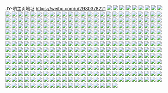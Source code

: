 JY-哟主页地址 https://weibo.com/u/2980378221 
![](https://wx4.sinaimg.cn/mw2000/b1a4f66dgy1h7hq5qtmgmj22801o07wi.jpg) 
![](https://wx4.sinaimg.cn/mw2000/b1a4f66dgy1h7hq5t4rdnj22801o04qq.jpg) 
![](https://wx4.sinaimg.cn/mw2000/b1a4f66dgy1h7hq5rllcxj22c01r0npd.jpg) 
![](https://wx4.sinaimg.cn/mw2000/b1a4f66dgy1h7hq5vvugvj22801o01ky.jpg) 
![](https://wx4.sinaimg.cn/mw2000/b1a4f66dgy1h7hq5uj48tj22801o0x6p.jpg) 
![](https://wx4.sinaimg.cn/mw2000/b1a4f66dgy1h6ryl31g5zj23401r0kjo.jpg) 
![](https://wx4.sinaimg.cn/mw2000/b1a4f66dgy1h6ryl4znovj23401r01l1.jpg) 
![](https://wx4.sinaimg.cn/mw2000/b1a4f66dgy1h6ryl0ne9lj23401r0u0y.jpg) 
![](https://wx4.sinaimg.cn/mw2000/b1a4f66dgy1h6rykynkfcj22801o0qv7.jpg) 
![](https://wx4.sinaimg.cn/mw2000/b1a4f66dgy1h6ryl7mg79j21xw1gfb2a.jpg) 
![](https://wx4.sinaimg.cn/mw2000/b1a4f66dgy1h6ryl5uxgcj23401r0b29.jpg) 
![](https://wx4.sinaimg.cn/mw2000/b1a4f66dgy1h4yevhpg2cj22342s74qr.jpg) 
![](https://wx4.sinaimg.cn/mw2000/b1a4f66dgy1h4yevjxg1fj22c0340hdx.jpg) 
![](https://wx4.sinaimg.cn/mw2000/b1a4f66dgy1h4yevll9irj22592v1b2b.jpg) 
![](https://wx4.sinaimg.cn/mw2000/b1a4f66dgy1h4yevmv1pzj22c02c0x6q.jpg) 
![](https://wx4.sinaimg.cn/mw2000/b1a4f66dgy1h4yevove45j22c02c0npf.jpg) 
![](https://wx4.sinaimg.cn/mw2000/b1a4f66dgy1h4yexdg96aj22c02c01kz.jpg) 
![](https://wx4.sinaimg.cn/mw2000/b1a4f66dgy1h4yew01x7oj22c0340qv8.jpg) 
![](https://wx4.sinaimg.cn/mw2000/b1a4f66dgy1h4yew2u94rj22c0340x6s.jpg) 
![](https://wx4.sinaimg.cn/mw2000/b1a4f66dgy1h4yevgar9cj22c0340x6s.jpg) 
![](https://wx4.sinaimg.cn/mw2000/b1a4f66dgy1h46tg9f44ij22c0340e84.jpg) 
![](https://wx4.sinaimg.cn/mw2000/b1a4f66dgy1h46tge9hrtj21r61r6qlb.jpg) 
![](https://wx4.sinaimg.cn/mw2000/b1a4f66dgy1h46tggqw2gj229131y7wj.jpg) 
![](https://wx4.sinaimg.cn/mw2000/b1a4f66dgy1h46tg5gde1j22bk3404qr.jpg) 
![](https://wx4.sinaimg.cn/mw2000/b1a4f66dgy1h46tg3k7zuj22c02c0b2b.jpg) 
![](https://wx4.sinaimg.cn/mw2000/b1a4f66dgy1h46tg77st1j22c0340hdv.jpg) 
![](https://wx4.sinaimg.cn/mw2000/b1a4f66dgy1h46tgavc4oj22c02c07wj.jpg) 
![](https://wx4.sinaimg.cn/mw2000/b1a4f66dgy1h46x6v24lfj22c02c0qv7.jpg) 
![](https://wx4.sinaimg.cn/mw2000/b1a4f66dgy1h32akxdy62j21o01o0kjl.jpg) 
![](https://wx4.sinaimg.cn/mw2000/b1a4f66dgy1h329xuw9p7j22c02c01kx.jpg) 
![](https://wx4.sinaimg.cn/mw2000/b1a4f66dgy1h329xtnpbej22c02c07wh.jpg) 
![](https://wx4.sinaimg.cn/mw2000/b1a4f66dgy1h329xw8xsjj20sg0sg7k0.jpg) 
![](https://wx4.sinaimg.cn/mw2000/b1a4f66dgy1h32avi1cf9j22c02c0b2a.jpg) 
![](https://wx4.sinaimg.cn/mw2000/b1a4f66dgy1h329xxjcmej22c02c0b29.jpg) 
![](https://wx4.sinaimg.cn/mw2000/b1a4f66dgy1h329xqzusej21nm1nmkjl.jpg) 
![](https://wx4.sinaimg.cn/mw2000/b1a4f66dgy1h32al7xitqj22c02c0b29.jpg) 
![](https://wx4.sinaimg.cn/mw2000/b1a4f66dgy1h0yvxhtwppj21ln24vb29.jpg) 
![](https://wx4.sinaimg.cn/mw2000/b1a4f66dgy1h0yvxkq728j21m225fb29.jpg) 
![](https://wx4.sinaimg.cn/mw2000/b1a4f66dgy1h0yvxfoq98j21o0280hdt.jpg) 
![](https://wx4.sinaimg.cn/mw2000/b1a4f66dgy1h0yvxo5d16j21o0280kjl.jpg) 
![](https://wx4.sinaimg.cn/mw2000/b1a4f66dgy1gyvnpn9r2tj22c02c07wi.jpg) 
![](https://wx4.sinaimg.cn/mw2000/b1a4f66dgy1gyvnpyerrrj22c02c0hdu.jpg) 
![](https://wx4.sinaimg.cn/mw2000/b1a4f66dgy1gyvnpqctxhj22c02c07wi.jpg) 
![](https://wx4.sinaimg.cn/mw2000/b1a4f66dgy1gyvnpgt74jj226b2wenpe.jpg) 
![](https://wx4.sinaimg.cn/mw2000/b1a4f66dgy1gyvnpu7ypij228y28yx6q.jpg) 
![](https://wx4.sinaimg.cn/mw2000/b1a4f66dgy1gyvnq0pe5lj221j21je81.jpg) 
![](https://wx4.sinaimg.cn/mw2000/b1a4f66dgy1gyvnpdne7vj22c0340x6r.jpg) 
![](https://wx4.sinaimg.cn/mw2000/b1a4f66dgy1gyvnpj0pvzj22c02c0b29.jpg) 
![](https://wx4.sinaimg.cn/mw2000/b1a4f66dgy1gyvnp5yq6yj22c0340kjn.jpg) 
![](https://wx4.sinaimg.cn/mw2000/b1a4f66dgy1gxov7pmzwbj23402c0b2a.jpg) 
![](https://wx4.sinaimg.cn/mw2000/b1a4f66dgy1gxok6p0xvqj2251251qv6.jpg) 
![](https://wx4.sinaimg.cn/mw2000/b1a4f66dgy1gxov7rlfovj23402c07wi.jpg) 
![](https://wx4.sinaimg.cn/mw2000/b1a4f66dgy1gxok6smpuij21080r6n99.jpg) 
![](https://wx4.sinaimg.cn/mw2000/b1a4f66dgy1gxov8cyh2wj22ds1sc7wj.jpg) 
![](https://wx4.sinaimg.cn/mw2000/b1a4f66dgy1gxok6jvmfzj23402c07wi.jpg) 
![](https://wx4.sinaimg.cn/mw2000/b1a4f66dgy1gxov8o7ldfj23402c0npg.jpg) 
![](https://wx4.sinaimg.cn/mw2000/b1a4f66dgy1gxov8gr2faj21o0280x6p.jpg) 
![](https://wx4.sinaimg.cn/mw2000/b1a4f66dgy1gxov8l9v4lj23402c0hdw.jpg) 
![](https://wx4.sinaimg.cn/mw2000/b1a4f66dgy1gvzf5nvs07j22c02c01kz.jpg) 
![](https://wx4.sinaimg.cn/mw2000/b1a4f66dgy1gvz8tisrp6j22c0340npe.jpg) 
![](https://wx4.sinaimg.cn/mw2000/b1a4f66dgy1gvzf152pwfj21vb1vab29.jpg) 
![](https://wx4.sinaimg.cn/mw2000/b1a4f66dgy1gvz8kei8r6j22c02c0e2q.jpg) 
![](https://wx4.sinaimg.cn/mw2000/b1a4f66dgy1gvz8kp4grpj22c02c04qr.jpg) 
![](https://wx4.sinaimg.cn/mw2000/b1a4f66dgy1gvyt6z1q8yj20u00u0td5.jpg) 
![](https://wx4.sinaimg.cn/mw2000/b1a4f66dgy1gvz8liirzhj22c02c04qq.jpg) 
![](https://wx4.sinaimg.cn/mw2000/b1a4f66dgy1gvz8l4mr2ij22222rlkjl.jpg) 
![](https://wx4.sinaimg.cn/mw2000/b1a4f66dgy1gvz8uk1vz4j21y11y1b29.jpg) 
![](https://wx4.sinaimg.cn/mw2000/b1a4f66dgy1gvz8kst9y7j21wn2jj1ky.jpg) 
![](https://wx4.sinaimg.cn/mw2000/b1a4f66dgy1gvz8kxyfhqj21w51w5b2a.jpg) 
![](https://wx4.sinaimg.cn/mw2000/b1a4f66dgy1gvz8siwil5j22c02c0x6p.jpg) 
![](https://wx4.sinaimg.cn/mw2000/b1a4f66dgy1gwgui7mb49j2140140k19.jpg) 
![](https://wx4.sinaimg.cn/mw2000/b1a4f66dgy1gvsp29o1c9j20u00u0tgv.jpg) 
![](https://wx4.sinaimg.cn/mw2000/b1a4f66dgy1gwgui4rlf5j2140140gtz.jpg) 
![](https://wx4.sinaimg.cn/mw2000/b1a4f66dgy1gvsp28d3dfj21400u0aml.jpg) 
![](https://wx4.sinaimg.cn/mw2000/b1a4f66dgy1gvsp2bqgryj21400u0tei.jpg) 
![](https://wx4.sinaimg.cn/mw2000/b1a4f66dgy1gwgui5uuogj23402c01ky.jpg) 
![](https://wx4.sinaimg.cn/mw2000/b1a4f66dgy1gvsp2auiq9j20u00u0grp.jpg) 
![](https://wx4.sinaimg.cn/mw2000/b1a4f66dgy1gwgui702doj2140140alm.jpg) 
![](https://wx4.sinaimg.cn/mw2000/b1a4f66dgy1gvsp2bbmjhj21400u078y.jpg) 
![](https://wx4.sinaimg.cn/mw2000/003fHmwtgy1guw4o2ga83j61o01o01kx02.jpg) 
![](https://wx4.sinaimg.cn/mw2000/003fHmwtgy1guvnzc2q1wj61o01o0qqb02.jpg) 
![](https://wx4.sinaimg.cn/mw2000/003fHmwtgy1guw4o3memkj61ng1ng1g102.jpg) 
![](https://wx4.sinaimg.cn/mw2000/003fHmwtgy1gussluljepj62c02c04qq02.jpg) 
![](https://wx4.sinaimg.cn/mw2000/b1a4f66dgy1gwgug861n8j20w51g5h2o.jpg) 
![](https://wx4.sinaimg.cn/mw2000/003fHmwtgy1gussm9tz20j60u00u0qb002.jpg) 
![](https://wx4.sinaimg.cn/mw2000/003fHmwtgy1gussnatumhj62yr282kjm02.jpg) 
![](https://wx4.sinaimg.cn/mw2000/003fHmwtgy1gussn7mrcdj62c02c0u0z02.jpg) 
![](https://wx4.sinaimg.cn/mw2000/003fHmwtgy1gussndiuhkj63402c01kx02.jpg) 
![](https://wx4.sinaimg.cn/mw2000/003fHmwtgy1gussmpwtd0j62802801kz02.jpg) 
![](https://wx4.sinaimg.cn/mw2000/003fHmwtgy1gussnl5dbuj618g17e7wh02.jpg) 
![](https://wx4.sinaimg.cn/mw2000/003fHmwtgy1gussm8w0t3j627s27sb2b02.jpg) 
![](https://wx4.sinaimg.cn/mw2000/003fHmwtgy1gu7ettk620j60u00u0gx602.jpg) 
![](https://wx4.sinaimg.cn/mw2000/003fHmwtgy1gu7elwei36j63402bz4qs02.jpg) 
![](https://wx4.sinaimg.cn/mw2000/003fHmwtgy1gu7emhqxuxj6340340npe02.jpg) 
![](https://wx4.sinaimg.cn/mw2000/003fHmwtgy1gu7em1c7bkj61gi1xub2902.jpg) 
![](https://wx4.sinaimg.cn/mw2000/003fHmwtgy1gu7em9h1lrj6340340b2e02.jpg) 
![](https://wx4.sinaimg.cn/mw2000/003fHmwtgy1gu7em36ku0j619q1ot1jp02.jpg) 
![](https://wx4.sinaimg.cn/mw2000/003fHmwtgy1gu7eme9pwmj6340340hdx02.jpg) 
![](https://wx4.sinaimg.cn/mw2000/003fHmwtgy1gu7em4l1j0j62c02c0kjm02.jpg) 
![](https://wx4.sinaimg.cn/mw2000/003fHmwtgy1gu7elzdb16j629h29hnpe02.jpg) 
![](https://wx4.sinaimg.cn/mw2000/003fHmwtgy1gtovt6np3aj61o0280e8102.jpg) 
![](https://wx4.sinaimg.cn/mw2000/003fHmwtgy1gtovt8cln2j61bq1rnx1k02.jpg) 
![](https://wx4.sinaimg.cn/mw2000/003fHmwtgy1gtovt9vh05j61f21w3ayl02.jpg) 
![](https://wx4.sinaimg.cn/mw2000/b1a4f66dgy1gsulbtsn3zj20u0140gst.jpg) 
![](https://wx4.sinaimg.cn/mw2000/b1a4f66dgy1grz70untwcj21pe1peka7.jpg) 
![](https://wx4.sinaimg.cn/mw2000/b1a4f66dgy1grz70vy0nvj21pe1pe1c6.jpg) 
![](https://wx4.sinaimg.cn/mw2000/b1a4f66dgy1grz70v95d7j21sb1sbkao.jpg) 
![](https://wx4.sinaimg.cn/mw2000/b1a4f66dgy1grchts37w4j233y1qz4qp.jpg) 
![](https://wx4.sinaimg.cn/mw2000/b1a4f66dgy1grchsw14iqj233y1qz13v.jpg) 
![](https://wx4.sinaimg.cn/mw2000/b1a4f66dgy1grchsvmgl3j215o0ng49e.jpg) 
![](https://wx4.sinaimg.cn/mw2000/b1a4f66dgy1grchytto4uj233v1qx7el.jpg) 
![](https://wx4.sinaimg.cn/mw2000/b1a4f66dgy1grchi9zie7j21sc2dsh61.jpg) 
![](https://wx4.sinaimg.cn/mw2000/b1a4f66dgy1grchsv8t3tj21a20px7fq.jpg) 
![](https://wx4.sinaimg.cn/mw2000/b1a4f66dgy1gpw4dnshroj22bf3387wj.jpg) 
![](https://wx4.sinaimg.cn/mw2000/b1a4f66dgy1gpw4df496yj20ot0x3gwr.jpg) 
![](https://wx4.sinaimg.cn/mw2000/b1a4f66dgy1gpw4dpw1ksj22c0340npf.jpg) 
![](https://wx4.sinaimg.cn/mw2000/b1a4f66dgy1gpw4dhccnnj22c0340qv6.jpg) 
![](https://wx4.sinaimg.cn/mw2000/b1a4f66dgy1gpw4djie5xj23402c0e83.jpg) 
![](https://wx4.sinaimg.cn/mw2000/b1a4f66dgy1gpw4duv9nnj22c03401kz.jpg) 
![](https://wx4.sinaimg.cn/mw2000/b1a4f66dgy1gpw4qyrsl0j21wl1wlwwc.jpg) 
![](https://wx4.sinaimg.cn/mw2000/b1a4f66dgy1gpw4dear7uj22c0340hdu.jpg) 
![](https://wx4.sinaimg.cn/mw2000/b1a4f66dgy1gpw4qziedgj21pr1prwts.jpg) 
![](https://wx4.sinaimg.cn/mw2000/b1a4f66dgy1gpw4dliq7bj22br33ob2b.jpg) 
![](https://wx4.sinaimg.cn/mw2000/b1a4f66dgy1gpw4nvzpdwj20wj17dqht.jpg) 
![](https://wx4.sinaimg.cn/mw2000/b1a4f66dgy1gpw4orduldj22c0340hdv.jpg) 
![](https://wx4.sinaimg.cn/mw2000/b1a4f66dgy1gp8s5ot6xbj216o1kwx6q.jpg) 
![](https://wx4.sinaimg.cn/mw2000/b1a4f66dgy1gp8s5ym065j23402c07wt.jpg) 
![](https://wx4.sinaimg.cn/mw2000/b1a4f66dgy1gp8s5pthc1j216o1kwu0y.jpg) 
![](https://wx4.sinaimg.cn/mw2000/003fHmwtgy1guw4uypctbj61400u0q9l02.jpg) 
![](https://wx4.sinaimg.cn/mw2000/b1a4f66dgy1gp8s61hntaj22c0340qve.jpg) 
![](https://wx4.sinaimg.cn/mw2000/003fHmwtgy1guw4swu65ej63402c07wk02.jpg) 
![](https://wx4.sinaimg.cn/mw2000/b1a4f66dgy1gp8s5rwqxmj22801o0e87.jpg) 
![](https://wx4.sinaimg.cn/mw2000/003fHmwtgy1guw4stt4c7j63402c0u0z02.jpg) 
![](https://wx4.sinaimg.cn/mw2000/b1a4f66dgy1gp8s5ngdd0j22801o0hdz.jpg) 
![](https://wx4.sinaimg.cn/mw2000/b1a4f66dgy1glr6205rqhj20u0140qhx.jpg) 
![](https://wx4.sinaimg.cn/mw2000/b1a4f66dgy1glr626feulj20u0140dp2.jpg) 
![](https://wx4.sinaimg.cn/mw2000/b1a4f66dgy1glr62435e1j20u0140wu8.jpg) 
![](https://wx4.sinaimg.cn/mw2000/003fHmwtgy1guw5ktvzpej60u00u0n0u02.jpg) 
![](https://wx4.sinaimg.cn/mw2000/003fHmwtgy1guw5kuixx7j60u00u00wy02.jpg) 
![](https://wx4.sinaimg.cn/mw2000/003fHmwtgy1guw5ku8aywj60u00u0n0x02.jpg) 
![](https://wx4.sinaimg.cn/mw2000/b1a4f66dgy1glr629t4orj20u0140qat.jpg) 
![](https://wx4.sinaimg.cn/mw2000/b1a4f66dgy1glr624tn2aj20u00u0n2s.jpg) 
![](https://wx4.sinaimg.cn/mw2000/b1a4f66dgy1glr69ws8gej20u014014g.jpg) 
![](https://wx4.sinaimg.cn/mw2000/003fHmwtgy1guw5ol4ylfj60wi0wit8q02.jpg) 
![](https://wx4.sinaimg.cn/mw2000/b1a4f66dgy1gl1oj70mnuj22801o0npd.jpg) 
![](https://wx4.sinaimg.cn/mw2000/003fHmwtgy1guw5nvtbqgj60wi0wit8q02.jpg) 
![](https://wx4.sinaimg.cn/mw2000/b1a4f66dgy1gl1oj68ygaj22801o0qv5.jpg) 
![](https://wx4.sinaimg.cn/mw2000/b1a4f66dgy1gl1oj29crvj21o0280x6p.jpg) 
![](https://wx4.sinaimg.cn/mw2000/b1a4f66dgy1gl1oj3nutvj22801o0qv5.jpg) 
![](https://wx4.sinaimg.cn/mw2000/003fHmwtgy1guw5okiq0fj60wi0wit8q02.jpg) 
![](https://wx4.sinaimg.cn/mw2000/b1a4f66dgy1gl1oj52gspj22801o0npd.jpg) 
![](https://wx4.sinaimg.cn/mw2000/003fHmwtgy1guw5okvl7nj60wi0wit8q02.jpg) 
![](https://wx4.sinaimg.cn/mw2000/b1a4f66dgy1gknjq55q1hj22as32e1kz.jpg) 
![](https://wx4.sinaimg.cn/mw2000/b1a4f66dgy1gknjq9ywdlj21w01eznpd.jpg) 
![](https://wx4.sinaimg.cn/mw2000/b1a4f66dgy1gknjumz8a7j21vz2io4qr.jpg) 
![](https://wx4.sinaimg.cn/mw2000/b1a4f66dgy1gknjq84yrxj21w02ioqv6.jpg) 
![](https://wx4.sinaimg.cn/mw2000/b1a4f66dgy1gknjqcqbm2j22c02c0u0x.jpg) 
![](https://wx4.sinaimg.cn/mw2000/b1a4f66dgy1gknjqbn03nj21vz2io7wj.jpg) 
![](https://wx4.sinaimg.cn/mw2000/003fHmwtgy1guxk2gr2zqj618g0xc7bg02.jpg) 
![](https://wx4.sinaimg.cn/mw2000/003fHmwtgy1guxk2jrvrjj61n918gkjl02.jpg) 
![](https://wx4.sinaimg.cn/mw2000/003fHmwtgy1guxk2hbtvgj618g0xcjx802.jpg) 
![](https://wx4.sinaimg.cn/mw2000/b1a4f66dgy1gk2obbxq9aj21z41hc1kz.jpg) 
![](https://wx4.sinaimg.cn/mw2000/003fHmwtgy1guxk2g400fj618g0xcgsb02.jpg) 
![](https://wx4.sinaimg.cn/mw2000/b1a4f66dgy1gk2obanf6lj21z41hckjm.jpg) 
![](https://wx4.sinaimg.cn/mw2000/003fHmwtgy1guxk2hppopj618g0xcgpt02.jpg) 
![](https://wx4.sinaimg.cn/mw2000/003fHmwtgy1guxk2j07i3j63402c04qq02.jpg) 
![](https://wx4.sinaimg.cn/mw2000/003fHmwtgy1guxk2i2pwvj618g0xcgou02.jpg) 
![](https://wx4.sinaimg.cn/mw2000/b1a4f66dgy1ggvem629tvj20u00u9128.jpg) 
![](https://wx4.sinaimg.cn/mw2000/b1a4f66dgy1ggvem70tfsj20u00u048x.jpg) 
![](https://wx4.sinaimg.cn/mw2000/b1a4f66dgy1ggvem7ut8xj20u00u0jzi.jpg) 
![](https://wx4.sinaimg.cn/mw2000/b1a4f66dgy1ggvem440tuj20u00u016l.jpg) 
![](https://wx4.sinaimg.cn/mw2000/b1a4f66dgy1ggvembap0ij21400u0gvg.jpg) 
![](https://wx4.sinaimg.cn/mw2000/b1a4f66dgy1ggvem9206xj20u0140wtw.jpg) 
![](https://wx4.sinaimg.cn/mw2000/b1a4f66dgy1ggvema381jj21400u0h20.jpg) 
![](https://wx4.sinaimg.cn/mw2000/b1a4f66dgy1ggvem5609ij20u00u0qfg.jpg) 
![](https://wx4.sinaimg.cn/mw2000/b1a4f66dgy1ggvem2o8x5j20u00u0n5b.jpg) 
![](https://wx4.sinaimg.cn/mw2000/b1a4f66dgy1gdff2snrm3j22c0340hdu.jpg) 
![](https://wx4.sinaimg.cn/mw2000/b1a4f66dgy1gdff31fh9ij21o01o0hdt.jpg) 
![](https://wx4.sinaimg.cn/mw2000/b1a4f66dgy1gdff2uu29bj22c0340hdu.jpg) 
![](https://wx4.sinaimg.cn/mw2000/003fHmwtgy1gv05krsflvj60wi0wit8q02.jpg) 
![](https://wx4.sinaimg.cn/mw2000/b1a4f66dgy1gdff2yiz44j22c0340kjm.jpg) 
![](https://wx4.sinaimg.cn/mw2000/003fHmwtgy1gv05ks7k9hj60wi0wit8q02.jpg) 
![](https://wx4.sinaimg.cn/mw2000/b1a4f66dgy1gdff303x3ij225e2v71ky.jpg) 
![](https://wx4.sinaimg.cn/mw2000/b1a4f66dgy1gdff32kqksj21o01o0e81.jpg) 
![](https://wx4.sinaimg.cn/mw2000/b1a4f66dgy1gdff2wqcnbj22c0340hdu.jpg) 
![](https://wx4.sinaimg.cn/mw2000/b1a4f66dgy1gcx170tfrjj21o01o0qv5.jpg) 
![](https://wx4.sinaimg.cn/mw2000/b1a4f66dgy1gcx16yt1fzj21o01o0qv5.jpg) 
![](https://wx4.sinaimg.cn/mw2000/b1a4f66dgy1gcx173j238j21o01o01ky.jpg) 
![](https://wx4.sinaimg.cn/mw2000/b1a4f66dgy1gcx7rto0u8j21o01o0e81.jpg) 
![](https://wx4.sinaimg.cn/mw2000/b1a4f66dgy1gc4wphonedj20v80v9whp.jpg) 
![](https://wx4.sinaimg.cn/mw2000/b1a4f66dgy1gc4wpgpd94j21j41j4kc2.jpg) 
![](https://wx4.sinaimg.cn/mw2000/b1a4f66dgy1gc4wq6wigtj20v90v9whp.jpg) 
![](https://wx4.sinaimg.cn/mw2000/b1a4f66dgy1gc4wp3tn11j21o01o0x47.jpg) 
![](https://wx4.sinaimg.cn/mw2000/b1a4f66dgy1gc4wq7m5bxj20v90v9whp.jpg) 
![](https://wx4.sinaimg.cn/mw2000/b1a4f66dgy1gc4wp7v4moj21o01o0ttm.jpg) 
![](https://wx4.sinaimg.cn/mw2000/b1a4f66dgy1gc4wq8cnstj20v90v9whp.jpg) 
![](https://wx4.sinaimg.cn/mw2000/b1a4f66dgy1gc4wpchgrjj21ih1ihqn0.jpg) 
![](https://wx4.sinaimg.cn/mw2000/b1a4f66dgy1gc4wqz8h31j20v90v9whp.jpg) 
![](https://wx4.sinaimg.cn/mw2000/b1a4f66dgy1gbkkfcx72cj21o02801kx.jpg) 
![](https://wx4.sinaimg.cn/mw2000/b1a4f66dgy1gbkkf3n6frj2254254e82.jpg) 
![](https://wx4.sinaimg.cn/mw2000/b1a4f66dgy1gbkkf87upij21o02801kx.jpg) 
![](https://wx4.sinaimg.cn/mw2000/b1a4f66dgy1gbkkfi2lwwj23402c0u0x.jpg) 
![](https://wx4.sinaimg.cn/mw2000/b1a4f66dgy1gbkkfai2y3j22801o04pl.jpg) 
![](https://wx4.sinaimg.cn/mw2000/b1a4f66dgy1gbkkf6uj2oj23402c07wi.jpg) 
![](https://wx4.sinaimg.cn/mw2000/b1a4f66dgy1gbkkfbss68j21o02801kx.jpg) 
![](https://wx4.sinaimg.cn/mw2000/b1a4f66dgy1gdzwj0y1e9j22c02c04qr.jpg) 
![](https://wx4.sinaimg.cn/mw2000/b1a4f66dgy1gbkkf9c32zj21o02801kx.jpg) 
![](https://wx4.sinaimg.cn/mw2000/b1a4f66dgy1gaocyx0lmhj21400u011w.jpg) 
![](https://wx4.sinaimg.cn/mw2000/b1a4f66dgy1gaocyz3mdpj20u00u0gvh.jpg) 
![](https://wx4.sinaimg.cn/mw2000/b1a4f66dgy1gaocyxo2gmj21400u0tgc.jpg) 
![](https://wx4.sinaimg.cn/mw2000/b1a4f66dgy1gaocyvz89aj20u00u0n77.jpg) 
![](https://wx4.sinaimg.cn/mw2000/b1a4f66dgy1gaocyy5v99j21400u0n35.jpg) 
![](https://wx4.sinaimg.cn/mw2000/b1a4f66dgy1gaocywg12nj20u00u049i.jpg) 
![](https://wx4.sinaimg.cn/mw2000/b1a4f66dgy1gaocyymplwj20u00u0wo7.jpg) 
![](https://wx4.sinaimg.cn/mw2000/b1a4f66dgy1gaocyv5p1hj21400u0thu.jpg) 
![](https://wx4.sinaimg.cn/mw2000/b1a4f66dgy1gaocyzxnvqj21400u0dum.jpg) 
![](https://wx4.sinaimg.cn/mw2000/b1a4f66dgy1g9garjt4jyj21ne1nd7wi.jpg) 
![](https://wx4.sinaimg.cn/mw2000/b1a4f66dgy1g9gaznohl6j20me0mfk1b.jpg) 
![](https://wx4.sinaimg.cn/mw2000/b1a4f66dgy1g9gawduli4j215m15mqv5.jpg) 
![](https://wx4.sinaimg.cn/mw2000/b1a4f66dgy1g9ganw2kncj21o01o0kjm.jpg) 
![](https://wx4.sinaimg.cn/mw2000/b1a4f66dgy1g9ganuggpbj21ne1ndnpd.jpg) 
![](https://wx4.sinaimg.cn/mw2000/b1a4f66dgy1g9ganxmu78j21o01o0kjm.jpg) 
![](https://wx4.sinaimg.cn/mw2000/b1a4f66dgy1g9gazl289rj21o01o0kjn.jpg) 
![](https://wx4.sinaimg.cn/mw2000/b1a4f66dgy1g9ganlzgc0j22o02o0e84.jpg) 
![](https://wx4.sinaimg.cn/mw2000/b1a4f66dgy1g9gazn4e0pj21901904qq.jpg) 
![](https://wx4.sinaimg.cn/mw2000/b1a4f66dgy1g9bogubpljj21901o0hdu.jpg) 
![](https://wx4.sinaimg.cn/mw2000/b1a4f66dgy1g9bogrukuvj21901o0e81.jpg) 
![](https://wx4.sinaimg.cn/mw2000/b1a4f66dgy1g9bogy9mjsj21901o0kjm.jpg) 
![](https://wx4.sinaimg.cn/mw2000/b1a4f66dgy1g9bognsn64j212a1f0wxo.jpg) 
![](https://wx4.sinaimg.cn/mw2000/b1a4f66dgy1g9bogssdw8j21o0190b29.jpg) 
![](https://wx4.sinaimg.cn/mw2000/b1a4f66dgy1g9bogqj4c6j21901o0x6p.jpg) 
![](https://wx4.sinaimg.cn/mw2000/b1a4f66dgy1g9bogw0t0oj21901o0kjm.jpg) 
![](https://wx4.sinaimg.cn/mw2000/b1a4f66dgy1g9bogp5xmzj21901o0u0x.jpg) 
![](https://wx4.sinaimg.cn/mw2000/b1a4f66dgy1g9bogzz1lgj21901o0kjm.jpg) 
![](https://wx4.sinaimg.cn/mw2000/b1a4f66dly1g7j54192akj22kc2kckjq.jpg) 
![](https://wx4.sinaimg.cn/mw2000/b1a4f66dly1g7j4x357ehj21901o07sz.jpg) 
![](https://wx4.sinaimg.cn/mw2000/b1a4f66dly1g7j4xehc26j21901o04qq.jpg) 
![](https://wx4.sinaimg.cn/mw2000/b1a4f66dly1g7j4xh79rrj21901o07wi.jpg) 
![](https://wx4.sinaimg.cn/mw2000/b1a4f66dly1g7j4x95590j22o02o01l2.jpg) 
![](https://wx4.sinaimg.cn/mw2000/b1a4f66dly1g7j4xipp4hj21901o07wi.jpg) 
![](https://wx4.sinaimg.cn/mw2000/b1a4f66dly1g7j4xfzu3wj21901o01ky.jpg) 
![](https://wx4.sinaimg.cn/mw2000/b1a4f66dly1g7j4xk1lsoj21901o07wi.jpg) 
![](https://wx4.sinaimg.cn/mw2000/b1a4f66dly1g7j54z1ninj21o01o0x6q.jpg) 
![](https://wx4.sinaimg.cn/mw2000/b1a4f66dly1g77hpb99coj21901o04qq.jpg) 
![](https://wx4.sinaimg.cn/mw2000/b1a4f66dly1g77hsg4c9cj21400u0jwv.jpg) 
![](https://wx4.sinaimg.cn/mw2000/b1a4f66dly1g77hvmmvz7j21o01o0x6q.jpg) 
![](https://wx4.sinaimg.cn/mw2000/b1a4f66dly1g77hsc08a4j23k02o01l0.jpg) 
![](https://wx4.sinaimg.cn/mw2000/b1a4f66dly1g77ho6efngj21o01o0x6r.jpg) 
![](https://wx4.sinaimg.cn/mw2000/b1a4f66dly1g77hrhxsqcj23k02o07wk.jpg) 
![](https://wx4.sinaimg.cn/mw2000/b1a4f66dly1g77hql1y13j21o01o04qr.jpg) 
![](https://wx4.sinaimg.cn/mw2000/b1a4f66dly1g77hstnzpdj22o02o0x6p.jpg) 
![](https://wx4.sinaimg.cn/mw2000/b1a4f66dly1g77hote6voj21901o0b2a.jpg) 
![](https://wx4.sinaimg.cn/mw2000/b1a4f66dly1g6u43yt9fnj23k02o0x6t.jpg) 
![](https://wx4.sinaimg.cn/mw2000/b1a4f66dgy1gznvgcmwfej215n15mdrd.jpg) 
![](https://wx4.sinaimg.cn/mw2000/b1a4f66dly1g6u3w6cxdfj23k02o0x6q.jpg) 
![](https://wx4.sinaimg.cn/mw2000/b1a4f66dly1g6u3w7bp9mj20u00u0ndt.jpg) 
![](https://wx4.sinaimg.cn/mw2000/b1a4f66dly1g6u3w1t5pxj22o02o04qt.jpg) 
![](https://wx4.sinaimg.cn/mw2000/b1a4f66dly1g6u47lqd7pj20tz0tzdsa.jpg) 
![](https://wx4.sinaimg.cn/mw2000/b1a4f66dly1g6u3vk7afcj23k02o0e85.jpg) 
![](https://wx4.sinaimg.cn/mw2000/b1a4f66dly1g6u3waalr3j21nz18zu0y.jpg) 
![](https://wx4.sinaimg.cn/mw2000/b1a4f66dly1g6u3vstlj3j22o02o07wl.jpg) 
![](https://wx4.sinaimg.cn/mw2000/b1a4f66dgy1g5jh6nwk6fj20u00u044j.jpg) 
![](https://wx4.sinaimg.cn/mw2000/b1a4f66dgy1g5jh6svf5sj20u00u0tcc.jpg) 
![](https://wx4.sinaimg.cn/mw2000/b1a4f66dgy1g5jh6ovfufj20u00u00x3.jpg) 
![](https://wx4.sinaimg.cn/mw2000/b1a4f66dgy1g5jh6mmcb0j21400u0789.jpg) 
![](https://wx4.sinaimg.cn/mw2000/b1a4f66dgy1g5jh6s1e2yj20u00u0afg.jpg) 
![](https://wx4.sinaimg.cn/mw2000/b1a4f66dgy1g5jh6ldzo7j21400u0gp5.jpg) 
![](https://wx4.sinaimg.cn/mw2000/b1a4f66dgy1g5jh6qwf7zj20u00u0jwc.jpg) 
![](https://wx4.sinaimg.cn/mw2000/b1a4f66dgy1g5jh6tgtq0j20u00u0jtj.jpg) 
![](https://wx4.sinaimg.cn/mw2000/b1a4f66dgy1g5jh6ptbl9j20u00u043j.jpg) 
![](https://wx4.sinaimg.cn/mw2000/b1a4f66dgy1gzlktk1suwj231g2a3e82.jpg) 
![](https://wx4.sinaimg.cn/mw2000/b1a4f66dgy1gzlktdzcezj23k02o0qv8.jpg) 
![](https://wx4.sinaimg.cn/mw2000/b1a4f66dgy1gw5zu3oimvj20u0140dsd.jpg) 
![](https://wx4.sinaimg.cn/mw2000/b1a4f66dly1g3y8s551t8j21400u04qp.jpg) 
![](https://wx4.sinaimg.cn/mw2000/b1a4f66dly1g3y8sdvyfhj21400u07wh.jpg) 
![](https://wx4.sinaimg.cn/mw2000/b1a4f66dly1g3y8s6g47uj21400u01kx.jpg) 
![](https://wx4.sinaimg.cn/mw2000/b1a4f66dly1g3y8scu892j21400u0x6b.jpg) 
![](https://wx4.sinaimg.cn/mw2000/b1a4f66dly1g3y8sauzh0j20u0140ke4.jpg) 
![](https://wx4.sinaimg.cn/mw2000/b1a4f66dly1g3y8sby4y8j20u01401kx.jpg) 
![](https://wx4.sinaimg.cn/mw2000/b1a4f66dly1g3wa3xllj6j20u00u0dxb.jpg) 
![](https://wx4.sinaimg.cn/mw2000/003fHmwtgy1guwehybex3j63k02o04qu02.jpg) 
![](https://wx4.sinaimg.cn/mw2000/003fHmwtgy1guweh0jrxbj60u00u0dm802.jpg) 
![](https://wx4.sinaimg.cn/mw2000/b1a4f66dly1g3wa1d3637j21o0190x6p.jpg) 
![](https://wx4.sinaimg.cn/mw2000/b1a4f66dly1g3wa0jrqbbj20u00u0dv2.jpg) 
![](https://wx4.sinaimg.cn/mw2000/b1a4f66dly1g3wa0v9d01j21o01901ky.jpg) 
![](https://wx4.sinaimg.cn/mw2000/003fHmwtgy1guweb7gdrfj61400u0ak302.jpg) 
![](https://wx4.sinaimg.cn/mw2000/b1a4f66dgy1gzlksrq8u6j23g62l4u0y.jpg) 
![](https://wx4.sinaimg.cn/mw2000/003fHmwtgy1guweb7r69xj61400u0k2402.jpg) 
![](https://wx4.sinaimg.cn/mw2000/b1a4f66dgy1g3i8duja9kj21901o0b2b.jpg) 
![](https://wx4.sinaimg.cn/mw2000/b1a4f66dgy1g3i8eibmflj21901o01kz.jpg) 
![](https://wx4.sinaimg.cn/mw2000/b1a4f66dgy1g3i8f7crd8j21901o07wj.jpg) 
![](https://wx4.sinaimg.cn/mw2000/b1a4f66dgy1g3i8d2buecj21o0190e83.jpg) 
![](https://wx4.sinaimg.cn/mw2000/b1a4f66dgy1g3i8h6sq3kj20rs15o1kx.jpg) 
![](https://wx4.sinaimg.cn/mw2000/b1a4f66dgy1g3i8fm1xejj21o0190qv6.jpg) 
![](https://wx4.sinaimg.cn/mw2000/b1a4f66dgy1g3i8hei9mgj21901o0npf.jpg) 
![](https://wx4.sinaimg.cn/mw2000/b1a4f66dgy1g3i8i1qji7j21o0190x6r.jpg) 
![](https://wx4.sinaimg.cn/mw2000/b1a4f66dgy1g3i8g0r8sdj217y1mlqv6.jpg) 
![](https://wx4.sinaimg.cn/mw2000/b1a4f66dgy1g0bt7rg0q1j21o01o0x6r.jpg) 
![](https://wx4.sinaimg.cn/mw2000/b1a4f66dgy1g0bt7sdrexj21o01o0kjn.jpg) 
![](https://wx4.sinaimg.cn/mw2000/b1a4f66dgy1g0bt7usytrj21o01o07wj.jpg) 
![](https://wx4.sinaimg.cn/mw2000/b1a4f66dgy1g0bt54xathj21o01o0e83.jpg) 
![](https://wx4.sinaimg.cn/mw2000/b1a4f66dgy1g0bt7y6unfj22o02o0u11.jpg) 
![](https://wx4.sinaimg.cn/mw2000/b1a4f66dgy1g0bt5vtzudj21o01o01kz.jpg) 
![](https://wx4.sinaimg.cn/mw2000/b1a4f66dgy1g0bt82fqpgj22o02o0x6u.jpg) 
![](https://wx4.sinaimg.cn/mw2000/b1a4f66dgy1g0bt852lm8j21o01o07wj.jpg) 
![](https://wx4.sinaimg.cn/mw2000/b1a4f66dgy1g0bt880j99j22c02c04qs.jpg) 
![](https://wx4.sinaimg.cn/mw2000/b1a4f66dly1fwm2br8xmrj20tz0mhtkj.jpg) 
![](https://wx4.sinaimg.cn/mw2000/b1a4f66dly1fwm2cyk2nej20qo0zb49n.jpg) 
![](https://wx4.sinaimg.cn/mw2000/b1a4f66dly1fwm2cab5rlj23402c0u10.jpg) 
![](https://wx4.sinaimg.cn/mw2000/b1a4f66dly1fwm2cvg8nzj21o0190kjm.jpg) 
![](https://wx4.sinaimg.cn/mw2000/b1a4f66dly1fwm2d1dfugj20qo0zk10w.jpg) 
![](https://wx4.sinaimg.cn/mw2000/b1a4f66dly1fwm2cl1ae0j21o0190npe.jpg) 
![](https://wx4.sinaimg.cn/mw2000/003fHmwtgy1guw601nz0bj63402c0kjq02.jpg) 
![](https://wx4.sinaimg.cn/mw2000/003fHmwtgy1guw602l8g1j61o01o0e5r02.jpg) 
![](https://wx4.sinaimg.cn/mw2000/003fHmwtgy1guw600923sj62o02o0npf02.jpg) 
![](https://wx4.sinaimg.cn/mw2000/b1a4f66dly1ftea2dlqu8j21ho1hoe81.jpg) 
![](https://wx4.sinaimg.cn/mw2000/003fHmwtgy1guw63nt9gvj60wi0wit8q02.jpg) 
![](https://wx4.sinaimg.cn/mw2000/b1a4f66dly1ftea2ny5aqj21ho1hokjl.jpg) 
![](https://wx4.sinaimg.cn/mw2000/003fHmwtgy1guw63o5r8jj60wi0wit8q02.jpg) 
![](https://wx4.sinaimg.cn/mw2000/b1a4f66dly1ftea2r6hkyj21ho1hokjl.jpg) 
![](https://wx4.sinaimg.cn/mw2000/003fHmwtgy1guw63ovi1vj60wi0wit8q02.jpg) 
![](https://wx4.sinaimg.cn/mw2000/b1a4f66dly1ftea2k0c92j21ho1ho7wh.jpg) 
![](https://wx4.sinaimg.cn/mw2000/003fHmwtgy1guw63okl2gj60wi0wit8q02.jpg) 
![](https://wx4.sinaimg.cn/mw2000/b1a4f66dly1fq275cuxraj21w02ioe86.jpg) 
![](https://wx4.sinaimg.cn/mw2000/b1a4f66dly1fq275ignumj21w02ioqv5.jpg) 
![](https://wx4.sinaimg.cn/mw2000/b1a4f66dly1fq276c3hq9j21w02iohdy.jpg) 
![](https://wx4.sinaimg.cn/mw2000/b1a4f66dly1fq2cs6lrlij21w02iou13.jpg) 

